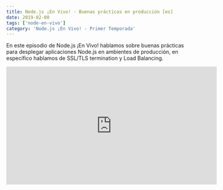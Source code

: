 ```yaml
---
title: Node.js ¡En Vivo! - Buenas prácticas en producción [es]
date: 2019-02-08
tags: ['node-en-vivo']
category: 'Node.js ¡En Vivo! - Primer Temporada'
---
```

En este episodio de Node.js ¡En Vivo! hablamos sobre buenas prácticas para desplegar aplicaciones Node.js en ambientes de producción, en específico hablamos de SSL/TLS termination y Load Balancing.

<iframe class="mt-2" width="560" height="315" src="https://www.youtube.com/embed/w4NyfuXqtkY" title="YouTube video player" frameborder="0" allow="accelerometer; autoplay; clipboard-write; encrypted-media; gyroscope; picture-in-picture" allowfullscreen></iframe>
